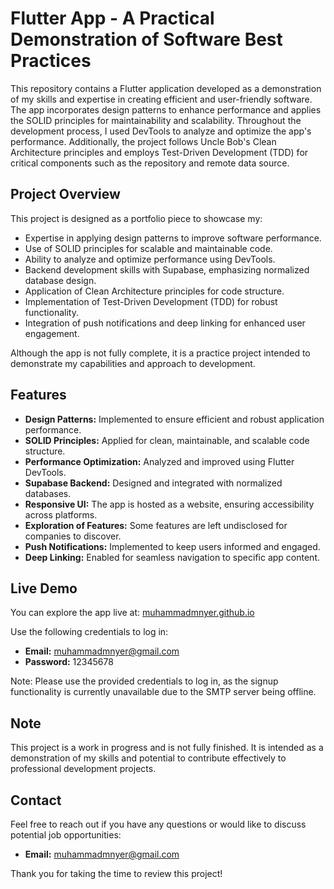 # Flutter App - A Practical Demonstration of Software Best Practices

This repository contains a Flutter application developed as a demonstration of my skills and expertise in creating efficient and user-friendly software. The app incorporates design patterns to enhance performance and applies the SOLID principles for maintainability and scalability. Throughout the development process, I used DevTools to analyze and optimize the app's performance. Additionally, the project follows Uncle Bob's Clean Architecture principles and employs Test-Driven Development (TDD) for critical components such as the repository and remote data source.

## Project Overview

This project is designed as a portfolio piece to showcase my:

- Expertise in applying design patterns to improve software performance.
- Use of SOLID principles for scalable and maintainable code.
- Ability to analyze and optimize performance using DevTools.
- Backend development skills with Supabase, emphasizing normalized database design.
- Application of Clean Architecture principles for code structure.
- Implementation of Test-Driven Development (TDD) for robust functionality.
- Integration of push notifications and deep linking for enhanced user engagement.


Although the app is not fully complete, it is a practice project intended to demonstrate my capabilities and approach to development.

## Features

- **Design Patterns:** Implemented to ensure efficient and robust application performance.
- **SOLID Principles:** Applied for clean, maintainable, and scalable code structure.
- **Performance Optimization:** Analyzed and improved using Flutter DevTools.
- **Supabase Backend:** Designed and integrated with normalized databases.
- **Responsive UI:** The app is hosted as a website, ensuring accessibility across platforms.
- **Exploration of Features:** Some features are left undisclosed for companies to discover.
- **Push Notifications:** Implemented to keep users informed and engaged.
- **Deep Linking:** Enabled for seamless navigation to specific app content.

## Live Demo

You can explore the app live at: [muhammadmnyer.github.io](https://muhammadmnyer.github.io)

Use the following credentials to log in:

- **Email:** [muhammadmnyer@gmail.com](mailto\:muhammadmnyer@gmail.com)
- **Password:** 12345678

Note: Please use the provided credentials to log in, as the signup functionality is currently unavailable due to the SMTP server being offline.

## Note

This project is a work in progress and is not fully finished. It is intended as a demonstration of my skills and potential to contribute effectively to professional development projects.

## Contact

Feel free to reach out if you have any questions or would like to discuss potential job opportunities:

- **Email:** [muhammadmnyer@gmail.com](mailto\:muhammadmnyer@gmail.com)

Thank you for taking the time to review this project!


